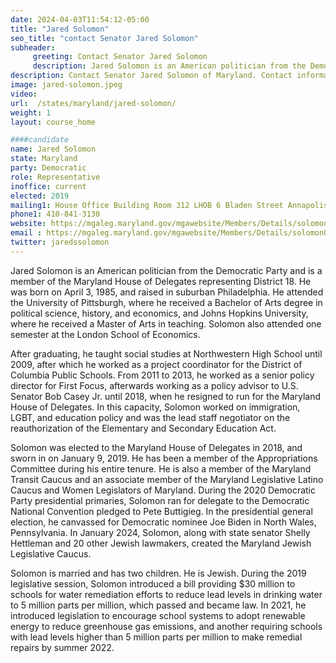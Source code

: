 ```yaml
---
date: 2024-04-03T11:54:12-05:00
title: "Jared Solomon"
seo_title: "contact Senator Jared Solomon"
subheader:
     greeting: Contact Senator Jared Solomon
     description: Jared Solomon is an American politician from the Democratic Party and is a member of the Maryland House of Delegates representing District 18. He was born on April 3, 1985, and raised in suburban Philadelphia.
description: Contact Senator Jared Solomon of Maryland. Contact information for Jared Solomon includes email address, phone number, and mailing address.
image: jared-solomon.jpeg
video:
url:  /states/maryland/jared-solomon/
weight: 1
layout: course_home

####candidate
name: Jared Solomon
state: Maryland
party: Democratic
role: Representative
inoffice: current
elected: 2019
mailing1: House Office Building Room 312 LHOB 6 Bladen Street Annapolis, MD 21401
phone1: 410-841-3130
website: https://mgaleg.maryland.gov/mgawebsite/Members/Details/solomon01/
email : https://mgaleg.maryland.gov/mgawebsite/Members/Details/solomon01/
twitter: jaredssolomon
---
```


Jared Solomon is an American politician from the Democratic Party and is a member of the Maryland House of Delegates representing District 18. He was born on April 3, 1985, and raised in suburban Philadelphia. He attended the University of Pittsburgh, where he received a Bachelor of Arts degree in political science, history, and economics, and Johns Hopkins University, where he received a Master of Arts in teaching. Solomon also attended one semester at the London School of Economics.

After graduating, he taught social studies at Northwestern High School until 2009, after which he worked as a project coordinator for the District of Columbia Public Schools. From 2011 to 2013, he worked as a senior policy director for First Focus, afterwards working as a policy advisor to U.S. Senator Bob Casey Jr. until 2018, when he resigned to run for the Maryland House of Delegates. In this capacity, Solomon worked on immigration, LGBT, and education policy and was the lead staff negotiator on the reauthorization of the Elementary and Secondary Education Act.

Solomon was elected to the Maryland House of Delegates in 2018, and sworn in on January 9, 2019. He has been a member of the Appropriations Committee during his entire tenure. He is also a member of the Maryland Transit Caucus and an associate member of the Maryland Legislative Latino Caucus and Women Legislators of Maryland. During the 2020 Democratic Party presidential primaries, Solomon ran for delegate to the Democratic National Convention pledged to Pete Buttigieg. In the presidential general election, he canvassed for Democratic nominee Joe Biden in North Wales, Pennsylvania. In January 2024, Solomon, along with state senator Shelly Hettleman and 20 other Jewish lawmakers, created the Maryland Jewish Legislative Caucus.

Solomon is married and has two children. He is Jewish. During the 2019 legislative session, Solomon introduced a bill providing $30 million to schools for water remediation efforts to reduce lead levels in drinking water to 5 million parts per million, which passed and became law. In 2021, he introduced legislation to encourage school systems to adopt renewable energy to reduce greenhouse gas emissions, and another requiring schools with lead levels higher than 5 million parts per million to make remedial repairs by summer 2022.
